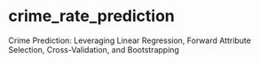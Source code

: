 # crime_rate_prediction
Crime Prediction: Leveraging Linear Regression, Forward Attribute Selection, Cross-Validation, and Bootstrapping
